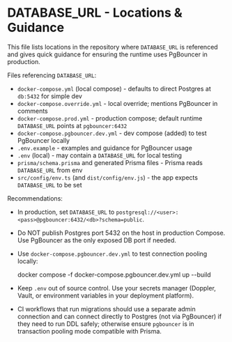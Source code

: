 # DATABASE_URL - Locations & Guidance

This file lists locations in the repository where `DATABASE_URL` is referenced and gives quick guidance for ensuring the runtime uses PgBouncer in production.

Files referencing `DATABASE_URL`:

- `docker-compose.yml` (local compose) - defaults to direct Postgres at `db:5432` for simple dev
- `docker-compose.override.yml` - local override; mentions PgBouncer in comments
- `docker-compose.prod.yml` - production compose; default runtime `DATABASE_URL` points at `pgbouncer:6432`
- `docker-compose.pgbouncer.dev.yml` - dev compose (added) to test PgBouncer locally
- `.env.example` - examples and guidance for PgBouncer usage
- `.env` (local) - may contain a `DATABASE_URL` for local testing
- `prisma/schema.prisma` and generated Prisma files - Prisma reads `DATABASE_URL` from env
- `src/config/env.ts` (and `dist/config/env.js`) - the app expects `DATABASE_URL` to be set

Recommendations:

- In production, set `DATABASE_URL` to `postgresql://<user>:<pass>@pgbouncer:6432/<db>?schema=public`.
- Do NOT publish Postgres port 5432 on the host in production Compose. Use PgBouncer as the only exposed DB port if needed.
- Use `docker-compose.pgbouncer.dev.yml` to test connection pooling locally:

  docker compose -f docker-compose.pgbouncer.dev.yml up --build

- Keep `.env` out of source control. Use your secrets manager (Doppler, Vault, or environment variables in your deployment platform).
- CI workflows that run migrations should use a separate admin connection and can connect directly to Postgres (not via PgBouncer) if they need to run DDL safely; otherwise ensure `pgbouncer` is in transaction pooling mode compatible with Prisma.
